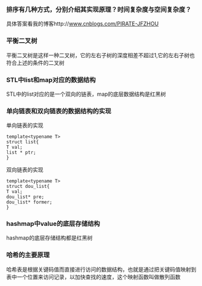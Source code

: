 ### 排序有几种方式，分别介绍其实现原理？时间复杂度与空间复杂度？
具体答案看我的博客http://www.cnblogs.com/PIRATE-JFZHOU
### 平衡二叉树
平衡二叉树是这样一种二叉树，它的左右子树的深度相差不超过1,它的左右子树也符合上述的条件的二叉树
### STL中list和map对应的数据结构
STL中的list对应的是一个双向的链表，map的底层数据结构是红黑树
### 单向链表和双向链表的数据结构的实现
单向链表的实现
```
template<typename T>
struct list{
T val;
list * ptr;
}
```
双向链表的实现
```
template<typename T>
struct dou_list{
T val;
dou_list* pre;
dou_list* former;
}
```
### hashmap中value的底层存储结构
hashmap的底层存储结构都是红黑树
### 哈希的主要原理
哈希表是根据关键码值而直接进行访问的数据结构，也就是通过把关键码值映射到表中一个位置来访问记录，以加快查找的速度，这个映射函数叫做散列函数

